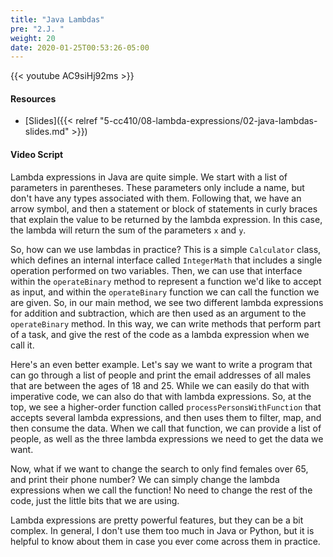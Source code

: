 ```yaml
---
title: "Java Lambdas"
pre: "2.J. "
weight: 20
date: 2020-01-25T00:53:26-05:00
---
```


{{< youtube AC9siHj92ms >}}

#### Resources

* [Slides]({{< relref "5-cc410/08-lambda-expressions/02-java-lambdas-slides.md" >}})

#### Video Script

Lambda expressions in Java are quite simple. We start with a list of parameters in parentheses. These parameters only include a name, but don't have any types associated with them. Following that, we have an arrow symbol, and then a statement or block of statements in curly braces that explain the value to be returned by the lambda expression. In this case, the lambda will return the sum of the parameters `x` and `y`.

So, how can we use lambdas in practice? This is a simple `Calculator` class, which defines an internal interface called `IntegerMath` that includes a single operation performed on two variables. Then, we can use that interface within the `operateBinary` method to represent a function we'd like to accept as input, and within the `operateBinary` function we can call the function we are given. So, in our main method, we see two different lambda expressions for addition and subtraction, which are then used as an argument to the `operateBinary` method. In this way, we can write methods that perform part of a task, and give the rest of the code as a lambda expression when we call it.

Here's an even better example. Let's say we want to write a program that can go through a list of people and print the email addresses of all males that are between the ages of 18 and 25. While we can easily do that with imperative code, we can also do that with lambda expressions. So, at the top, we see a higher-order function called `processPersonsWithFunction` that accepts several lambda expressions, and then uses them to filter, map, and then consume the data. When we call that function, we can provide a list of people, as well as the three lambda expressions we need to get the data we want. 

Now, what if we want to change the search to only find females over 65, and print their phone number? We can simply change the lambda expressions when we call the function! No need to change the rest of the code, just the little bits that we are using. 

Lambda expressions are pretty powerful features, but they can be a bit complex. In general, I don't use them too much in Java or Python, but it is helpful to know about them in case you ever come across them in practice. 